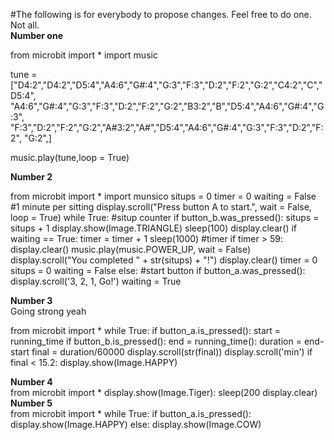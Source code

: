 #The following is for everybody to propose changes. Feel free to do one. Not all.</br>
**Number one**</br>

from microbit import *
import music

tune = ["D4:2","D4:2","D5:4","A4:6","G#:4","G:3","F:3","D:2","F:2","G:2","C4:2","C","D5:4",
       "A4:6","G#:4","G:3","F:3","D:2","F:2","G:2","B3:2","B","D5:4","A4:6","G#:4","G:3",
        "F:3","D:2","F:2","G:2","A#3:2","A#","D5:4","A4:6","G#:4","G:3","F:3","D:2","F:2",
        "G:2",]

music.play(tune,loop = True)

**Number 2**</br>

from microbit import *
import munsico
situps = 0
timer = 0
waiting = False
#1 minute per sitting
display.scroll("Press button A to start.", wait = False, loop = True)
while True:
  #situp counter
  if button_b.was_pressed():
    situps = situps + 1
    display.show(Image.TRIANGLE)
    sleep(100)
    display.clear()
  if waiting == True:
    timer = timer + 1
    sleep(1000)
  #timer
  if timer > 59:
    display.clear()
    music.play(music.POWER_UP, wait = False)
    display.scroll("You completed " + str(situps) + "!")
    display.clear()
    timer = 0
    situps = 0
    waiting = False
  else:
    #start button
    if button_a.was_pressed():
      display.scroll('3, 2, 1, Go!')
      waiting = True
     
 **Number 3**</br>
 Going strong yeah</br>
 
from microbit import *
while True:
  if button_a.is_pressed():
    start = running_time
  if button_b.is_pressed():
    end = running_time():
    duration = end-start
    final = duration/60000
    display.scroll(str(final))
    display.scroll('min')
    if final < 15.2:
      display.show(Image.HAPPY)
 
**Number 4**</br>
from microbit import *
display.show(Image.Tiger):
sleep(200
display.clear)</br>
**Number 5**</br>
from microbit import *
while True:
  if button_a.is_pressed():
    display.show(Image.HAPPY)
  else:
    display.show(Image.COW)


